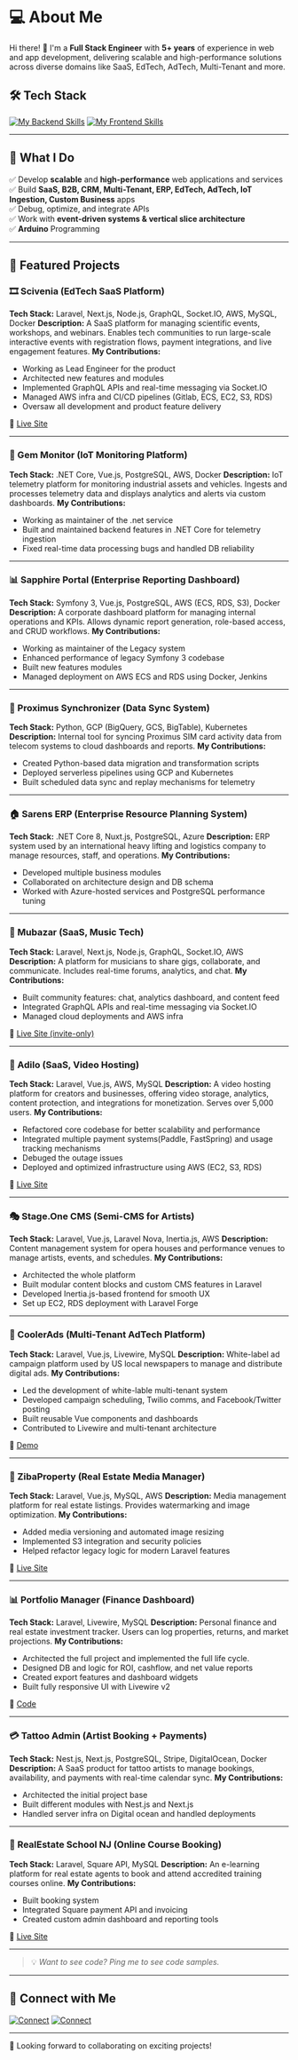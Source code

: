 # 💻 About Me  

Hi there! 👋 I'm a **Full Stack Engineer** with **5+ years** of experience in web and app development, delivering scalable and high-performance solutions across diverse domains like SaaS, EdTech, AdTech, Multi-Tenant and more.

## 🛠️ Tech Stack  
[![My Backend Skills](https://go-skill-icons.vercel.app/api/icons?i=php,laravel,ts,js,nodejs,nestjs,cs,dotnet,py,livewire,inertia,aws,gcp,docker,nginx,forge,mysql,postgresql,mongodb,redis,stripe,linux&theme=light)](https://skillicons.dev)
[![My Frontend Skills](https://go-skill-icons.vercel.app/api/icons?i=vue,react,next,nuxt,tailwind,html,css,materialui,vuetify,reactnative,npm,figma&theme=light)](https://skillicons.dev)  

---

## 🌟 What I Do  
✅ Develop **scalable** and **high-performance** web applications and services  
✅ Build **SaaS, B2B, CRM, Multi-Tenant, ERP, EdTech, AdTech, IoT Ingestion, Custom Business** apps  
✅ Debug, optimize, and integrate APIs  
✅ Work with **event-driven systems & vertical slice architecture**  
✅ **Arduino** Programming 

---

## 🚀 Featured Projects

### 🎞️ Scivenia (EdTech SaaS Platform)

**Tech Stack:** Laravel, Next.js, Node.js, GraphQL, Socket.IO, AWS, MySQL, Docker
**Description:**
A SaaS platform for managing scientific events, workshops, and webinars. Enables tech communities to run large-scale interactive events with registration flows, payment integrations, and live engagement features.
**My Contributions:**
* Working as Lead Engineer for the product
* Architected new features and modules
* Implemented GraphQL APIs and real-time messaging via Socket.IO
* Managed AWS infra and CI/CD pipelines (Gitlab, ECS, EC2, S3, RDS)
* Oversaw all development and product feature delivery

🔗 [Live Site](https://scivenia.com)

---

### 📡 Gem Monitor (IoT Monitoring Platform)

**Tech Stack:** .NET Core, Vue.js, PostgreSQL, AWS, Docker
**Description:**
IoT telemetry platform for monitoring industrial assets and vehicles. Ingests and processes telemetry data and displays analytics and alerts via custom dashboards.
**My Contributions:**
* Working as maintainer of the .net service
* Built and maintained backend features in .NET Core for telemetry ingestion
* Fixed real-time data processing bugs and handled DB reliability

---

### 📊 Sapphire Portal (Enterprise Reporting Dashboard)

**Tech Stack:** Symfony 3, Vue.js, PostgreSQL, AWS (ECS, RDS, S3), Docker
**Description:**
A corporate dashboard platform for managing internal operations and KPIs. Allows dynamic report generation, role-based access, and CRUD workflows.
**My Contributions:**
* Working as maintainer of the Legacy system
* Enhanced performance of legacy Symfony 3 codebase
* Built new features modules 
* Managed deployment on AWS ECS and RDS using Docker, Jenkins

---

### 🔄 Proximus Synchronizer (Data Sync System)

**Tech Stack:** Python, GCP (BigQuery, GCS, BigTable), Kubernetes
**Description:**
Internal tool for syncing Proximus SIM card activity data from telecom systems to cloud dashboards and reports.
**My Contributions:**
* Created Python-based data migration and transformation scripts
* Deployed serverless pipelines using GCP and Kubernetes
* Built scheduled data sync and replay mechanisms for telemetry

---

### 🏠 Sarens ERP (Enterprise Resource Planning System)

**Tech Stack:** .NET Core 8, Nuxt.js, PostgreSQL, Azure
**Description:**
ERP system used by an international heavy lifting and logistics company to manage resources, staff, and operations.
**My Contributions:**
* Developed multiple business modules
* Collaborated on architecture design and DB schema
* Worked with Azure-hosted services and PostgreSQL performance tuning

---

### 🎵 Mubazar (SaaS, Music Tech)

**Tech Stack:** Laravel, Next.js, Node.js, GraphQL, Socket.IO, AWS
**Description:**
A platform for musicians to share gigs, collaborate, and communicate. Includes real-time forums, analytics, and chat.
**My Contributions:**
* Built community features: chat, analytics dashboard, and content feed
* Integrated GraphQL APIs and real-time messaging via Socket.IO
* Managed cloud deployments and AWS infra

🔗 [Live Site (invite-only)](https://www.mubazar.com)

---

### 🎥 Adilo (SaaS, Video Hosting)

**Tech Stack:** Laravel, Vue.js, AWS, MySQL
**Description:**
A video hosting platform for creators and businesses, offering video storage, analytics, content protection, and integrations for monetization. Serves over 5,000 users.
**My Contributions:**
* Refactored core codebase for better scalability and performance
* Integrated multiple payment systems(Paddle, FastSpring) and usage tracking mechanisms
* Debuged the outage issues
* Deployed and optimized infrastructure using AWS (EC2, S3, RDS)

🔗 [Live Site](https://adilo.bigcommand.com)

---

### 🎭 Stage.One CMS (Semi-CMS for Artists)

**Tech Stack:** Laravel, Vue.js, Laravel Nova, Inertia.js, AWS
**Description:**
Content management system for opera houses and performance venues to manage artists, events, and schedules.
**My Contributions:**

* Architected the whole platform
* Built modular content blocks and custom CMS features in Laravel
* Developed Inertia.js-based frontend for smooth UX
* Set up EC2, RDS deployment with Laravel Forge

---

### 📰 CoolerAds (Multi-Tenant AdTech Platform)

**Tech Stack:** Laravel, Vue.js, Livewire, MySQL
**Description:**
White-label ad campaign platform used by US local newspapers to manage and distribute digital ads.
**My Contributions:**
* Led the development of white-lable multi-tenant system
* Developed campaign scheduling, Twilio comms, and Facebook/Twitter posting
* Built reusable Vue components and dashboards
* Contributed to Livewire and multi-tenant architecture

🔗 [Demo](https://mypaperonline.coolerads.com)

---

### 🏡 ZibaProperty (Real Estate Media Manager)

**Tech Stack:** Laravel, Vue.js, MySQL, AWS
**Description:**
Media management platform for real estate listings. Provides watermarking and image optimization.
**My Contributions:**
* Added media versioning and automated image resizing
* Implemented S3 integration and security policies
* Helped refactor legacy logic for modern Laravel features

🔗 [Live Site](https://ziba-property.com/)

---

### 📊 Portfolio Manager (Finance Dashboard)

**Tech Stack:** Laravel, Livewire, MySQL
**Description:**
Personal finance and real estate investment tracker. Users can log properties, returns, and market projections.
**My Contributions:**
* Architected the full project and implemented the full life cycle.
* Designed DB and logic for ROI, cashflow, and net value reports
* Created export features and dashboard widgets
* Built fully responsive UI with Livewire v2

🔗 [Code](https://github.com/Mudsr/portfolio-system)

---

### 💳 Tattoo Admin (Artist Booking + Payments)

**Tech Stack:** Nest.js, Next.js, PostgreSQL, Stripe, DigitalOcean, Docker
**Description:**
A SaaS product for tattoo artists to manage bookings, availability, and payments with real-time calendar sync.
**My Contributions:**
* Architected the initial project base
* Built different modules with Nest.js and Next.js
* Handled server infra on Digital ocean and handled deployments

---

### 🏫 RealEstate School NJ (Online Course Booking)

**Tech Stack:** Laravel, Square API, MySQL
**Description:**
An e-learning platform for real estate agents to book and attend accredited training courses online.
**My Contributions:**
* Built booking system
* Integrated Square payment API and invoicing
* Created custom admin dashboard and reporting tools

🔗 [Live Site](https://njrealestateschoolonline.com)

---


> 💡 *Want to see code? Ping me to see code samples.*
---

## 🔗 Connect with Me  
[![Connect](https://skillicons.dev/icons?i=gmail&theme=light)](mudsr3@gmail.com)
[![Connect](https://skillicons.dev/icons?i=linkedin&theme=light)](https://www.linkedin.com/in/mudsr-ali)

---

🚀 Looking forward to collaborating on exciting projects!  
